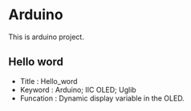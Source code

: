 # Arduino
This is arduino project.
## Hello word 
+ Title :     Hello_word
+ Keyword :   Arduino; IIC OLED; Uglib
+ Funcation : Dynamic display variable in the OLED.

